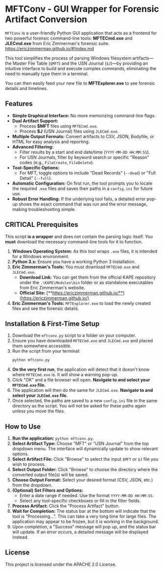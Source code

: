 # MFTConv - GUI Wrapper for Forensic Artifact Conversion

`MFTConv` is a user-friendly Python GUI application that acts as a frontend for two powerful forensic command-line tools: **MFTECmd.exe** and **JLECmd.exe** from Eric Zimmerman's forensic suite. https://ericzimmerman.github.io/#!index.md

This tool simplifies the process of parsing Windows filesystem artifacts—the Master File Table (`$MFT`) and the USN Journal (`$J`)—by providing an intuitive interface to build and execute complex commands, eliminating the need to manually type them in a terminal.

You can then easily feed your new file to **MFTExplorer.exe** to see forensic details and timelines.

## Features

-   **Simple Graphical Interface:** No more memorizing command-line flags.
-   **Dual Artifact Support:**
    -   Process **$MFT** files using `MFTECmd.exe`.
    -   Process **$J** (USN Journal) files using `JLECmd.exe`.
-   **Multiple Output Formats:** Convert artifacts to CSV, JSON, Bodyfile, or HTML for easy analysis and reporting.
-   **Advanced Filtering:**
    -   Filter results by a start and end date/time (`YYYY-MM-DD HH:MM:SS`).
    -   For USN Journals, filter by keyword search or specific "Reason" codes (e.g., `FileCreate`, `FileDelete`).
-   **Tool-Specific Options:**
    -   For MFT, toggle options to include "Dead Records" (`--dead`) or "Full Detail" (`--full`).
-   **Automatic Configuration:** On first run, the tool prompts you to locate the required `.exe` files and saves their paths in a `config.ini` for future use.
-   **Robust Error Handling:** If the underlying tool fails, a detailed error pop-up shows the exact command that was run and the error message, making troubleshooting simple.

## **CRITICAL** Prerequisites

This script **is a wrapper** and does not contain the parsing logic itself. You **must** download the necessary command-line tools for it to function.

1.  **Windows Operating System:** As this tool wraps `.exe` files, it is intended for a Windows environment.
2.  **Python 3.x:** Ensure you have a working Python 3 installation.
3.  **Eric Zimmerman's Tools:** You must download `MFTECmd.exe` and `JLECmd.exe`.
    -   **Download Link:** You can get them from the official KAPE repository under the `.\KAPE\Modules\bin` folder or as standalone executables from Eric Zimmerman's website.
    -   **Official Site:** [**https://ericzimmerman.github.io/**](https://ericzimmerman.github.io/)
4.  **Eric Zimmerman's Tools:** `MFTExplorer.exe` to load the newly created files and see the forensic details.

## Installation & First-Time Setup

1.  Download the `mftconv.py` script to a folder on your computer.
2.  Ensure you have downloaded `MFTECmd.exe` and `JLECmd.exe` and placed them somewhere accessible.
3.  Run the script from your terminal:
    ```bash
    python mftconv.py
    ```
4.  **On the very first run**, the application will detect that it doesn't know where `MFTECmd.exe` is. It will show a warning pop-up.
5.  Click "OK" and a file browser will open. **Navigate to and select your `MFTECmd.exe` file.**
6.  The application will then do the same for `JLECmd.exe`. **Navigate to and select your `JLECmd.exe` file.**
7.  Once selected, the paths are saved to a new `config.ini` file in the same directory as the script. You will not be asked for these paths again unless you move the files.

## How to Use

1.  **Run the application:** `python mftconv.py`.
2.  **Select Artifact Type:** Choose "MFT" or "USN Journal" from the top dropdown menu. The interface will dynamically update to show relevant options.
3.  **Select Artifact File:** Click "Browse" to select the input `$MFT` or `$J` file you wish to process.
4.  **Select Output Folder:** Click "Browse" to choose the directory where the converted output file(s) will be saved.
5.  **Choose Output Format:** Select your desired format (CSV, JSON, etc.) from the dropdown.
6.  **(Optional) Set Filters and Options:**
    -   Enter a date range if needed. Use the format `YYYY-MM-DD HH:MM:SS`.
    -   Select any tool-specific checkboxes or fill in the filter fields.
7.  **Process Artifact:** Click the "Process Artifact" button.
8.  **Wait for Completion:** The status bar at the bottom will indicate that the tool is "Processing...". This can take a very long time for large files. The application may appear to be frozen, but it is working in the background.
9.  Upon completion, a "Success" message will pop up, and the status bar will update. If an error occurs, a detailed message will be displayed instead.

## License

This project is licensed under the APACHE 2.0 License.
